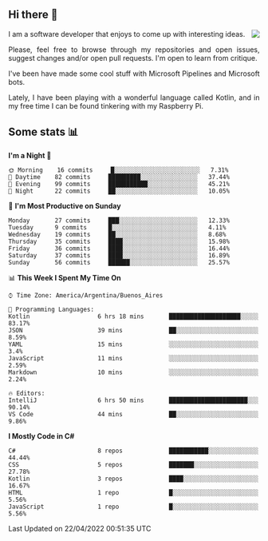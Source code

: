 ## Hi there :slightly_smiling_face:

<img src="https://github-readme-stats.vercel.app/api?username=victorgrycuk&show_icons=true&count_private=true&title_color=F7941E&icon_color=F7941E" align="right">

<p align="justify">
I am a software developer that enjoys to come up with interesting ideas.
<p/>

<p align= "justify">
Please, feel free to browse through my repositories and open issues, suggest changes and/or open pull requests. I'm open to learn from critique.
<p/>


<p align= "justify">
I've been have made some cool stuff with Microsoft Pipelines and Microsoft bots.
<p/>

<p align= "justify">
Lately, I have been playing with a wonderful language called Kotlin, and in my free time I can be found tinkering with my Raspberry Pi.
<p/>

## Some stats :bar_chart:
<!--START_SECTION:waka-->
**I'm a Night 🦉** 

```text
🌞 Morning    16 commits     █░░░░░░░░░░░░░░░░░░░░░░░░   7.31% 
🌆 Daytime    82 commits     █████████░░░░░░░░░░░░░░░░   37.44% 
🌃 Evening    99 commits     ███████████░░░░░░░░░░░░░░   45.21% 
🌙 Night      22 commits     ██░░░░░░░░░░░░░░░░░░░░░░░   10.05%

```
📅 **I'm Most Productive on Sunday** 

```text
Monday       27 commits     ███░░░░░░░░░░░░░░░░░░░░░░   12.33% 
Tuesday      9 commits      █░░░░░░░░░░░░░░░░░░░░░░░░   4.11% 
Wednesday    19 commits     ██░░░░░░░░░░░░░░░░░░░░░░░   8.68% 
Thursday     35 commits     ████░░░░░░░░░░░░░░░░░░░░░   15.98% 
Friday       36 commits     ████░░░░░░░░░░░░░░░░░░░░░   16.44% 
Saturday     37 commits     ████░░░░░░░░░░░░░░░░░░░░░   16.89% 
Sunday       56 commits     ██████░░░░░░░░░░░░░░░░░░░   25.57%

```


📊 **This Week I Spent My Time On** 

```text
⌚︎ Time Zone: America/Argentina/Buenos_Aires

💬 Programming Languages: 
Kotlin                   6 hrs 18 mins       ████████████████████░░░░░   83.17% 
JSON                     39 mins             ██░░░░░░░░░░░░░░░░░░░░░░░   8.59% 
YAML                     15 mins             ░░░░░░░░░░░░░░░░░░░░░░░░░   3.4% 
JavaScript               11 mins             ░░░░░░░░░░░░░░░░░░░░░░░░░   2.59% 
Markdown                 10 mins             ░░░░░░░░░░░░░░░░░░░░░░░░░   2.24%

🔥 Editors: 
IntelliJ                 6 hrs 50 mins       ██████████████████████░░░   90.14% 
VS Code                  44 mins             ██░░░░░░░░░░░░░░░░░░░░░░░   9.86%

```

**I Mostly Code in C#** 

```text
C#                       8 repos             ███████████░░░░░░░░░░░░░░   44.44% 
CSS                      5 repos             ███████░░░░░░░░░░░░░░░░░░   27.78% 
Kotlin                   3 repos             ████░░░░░░░░░░░░░░░░░░░░░   16.67% 
HTML                     1 repo              █░░░░░░░░░░░░░░░░░░░░░░░░   5.56% 
JavaScript               1 repo              █░░░░░░░░░░░░░░░░░░░░░░░░   5.56%

```



 Last Updated on 22/04/2022 00:51:35 UTC
<!--END_SECTION:waka-->

